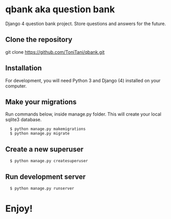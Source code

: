 # qbank aka question bank

Django 4 question bank project. Store questions and answers for the future.

## Clone the repository

git clone https://github.com/ToniTani/qbank.git

## Installation

For development, you will need Python 3 and Django (4) installed on your computer.

## Make your migrations

Run commands below, inside manage.py folder. This will create your local sqlite3 database.

      $ python manage.py makemigrations
      $ python manage.py migrate

## Create a new superuser

      $ python manage.py createsuperuser

## Run development server

      $ python manage.py runserver

# Enjoy!
